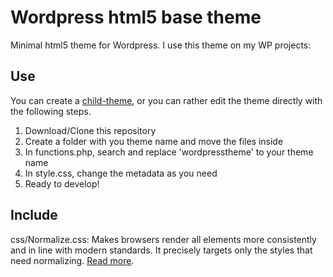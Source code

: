 # Wordpress html5 base theme

Minimal html5 theme for Wordpress. I use this theme on my WP projects:

## Use

You can create a [child-theme](https://codex.wordpress.org/Child_Themes), or you can rather edit the theme directly with the following steps.


1. Download/Clone this repository
2. Create a folder with you theme name and move the files inside
3. In functions.php, search and replace 'wordpresstheme' to your theme name
4. In style.css, change the metadata as you need
5. Ready to develop!

## Include

css/Normalize.css: Makes browsers render all elements more consistently and in line with modern standards. It precisely targets only the styles that need normalizing. [Read more](http://necolas.github.io/normalize.css/).